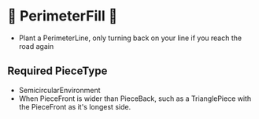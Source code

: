 # 🔺 <route>PerimeterFill </route>🔺

- Plant a PerimeterLine, only turning back on your line if you reach the road again


## Required PieceType
- SemicircularEnvironment
- When PieceFront is wider than PieceBack, such as a TrianglePiece with the PieceFront as it's longest side. 

<!-- @include: /../Placeholder_RouteProfile.md -->